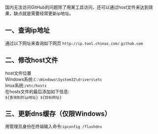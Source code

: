 国内无法访问GitHub的问题除了用某工具访问，还可以通过host文件来达到效果，缺点就是需要经常更新ip地址。
## 一、查询ip地址
通过以下网址来查询如下网页
`http://ip.tool.chinaz.com/`
`github.com`
## 二、修改host文件
host文件位置  
Windows系统:`C:\Windows\System32\drivers\etc`  
linux系统:`/etc/hosts`  
在hosts文件的最后添加如下信息:  
`${查询到的ip地址} ${目标网址}`
## 三、更新dns缓存（仅限Windows）
用管理员身份在终端输入命令:`ipconfig /flushdns`
